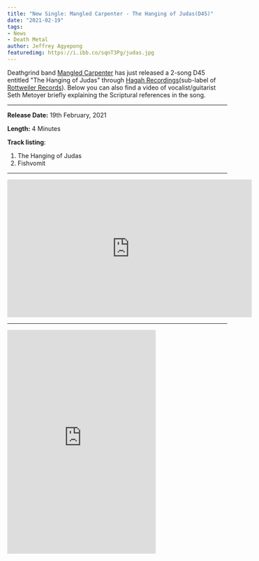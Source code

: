 ```yaml
---
title: "New Single: Mangled Carpenter - The Hanging of Judas(D45)"
date: "2021-02-19"
tags:
- News
- Death Metal
author: Jeffrey Agyepong
featuredimg: https://i.ibb.co/sqnT3Pg/judas.jpg
---
```


Deathgrind band [Mangled Carpenter](https://web.facebook.com/mangledcarpenter) has just released a 2-song D45 entitled "The Hanging of Judas" through [Hagah Recordings](https://hagahrecordings.bandcamp.com/)(sub-label of [Rottweiler Records](https://rottweilerrecords.bandcamp.com/)). Below you can also find a video of vocalist/guitarist Seth Metoyer briefly explaining the Scriptural references in the song.

<hr>


**Release Date:** 19th February, 2021

**Length:** 4 Minutes

**Track listing**:

1. The Hanging of Judas
2. Fishvomit

<hr>



<div class="video-container"><iframe src="https://www.youtube.com/embed/fECE4ZGeP_Y" width="560" height="315" frameborder="0"></iframe></div>



<hr>

<iframe style="border: 0; width: 340px; height: 512px;" src="https://bandcamp.com/EmbeddedPlayer/album=210321997/size=large/bgcol=ffffff/linkcol=0687f5/transparent=true/" seamless><a href="https://mangledcarpenterhr.bandcamp.com/album/the-hanging-of-judas">The Hanging Of Judas by Mangled Carpenter</a></iframe>

